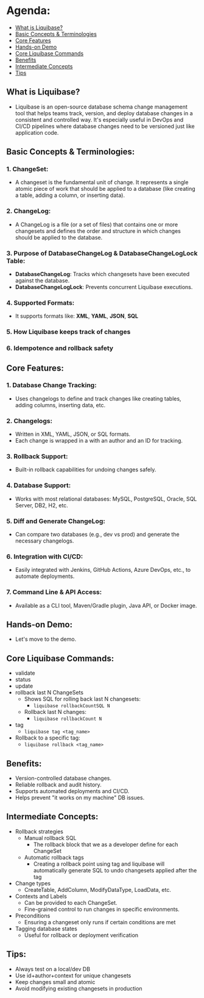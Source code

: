 # Agenda:
- [What is Liquibase?](#what-is-liquibase)
- [Basic Concepts & Terminologies](#basic-concepts--terminologies)
- [Core Features](#core-features)
- [Hands-on Demo](#hands-on-demo)
- [Core Liquibase Commands](#core-liquibase-commands)
- [Benefits](#benefits)
- [Intermediate Concepts](#intermediate-concepts)
- [Tips](#tips)


## What is Liquibase?
  * Liquibase is an open-source database schema change management tool that helps teams track, version, and deploy database changes in a consistent and controlled way. It's especially useful in DevOps and CI/CD pipelines where database changes need to be versioned just like application code.

## Basic Concepts & Terminologies:

### 1. ChangeSet:
  * A changeset is the fundamental unit of change. It represents a single atomic piece of work that should be applied to a database (like creating a table, adding a column, or inserting data).
###  2. ChangeLog:
  * A ChangeLog is a file (or a set of files) that contains one or more changesets and defines the order and structure in which changes should be applied to the database.
### 3. Purpose of DatabaseChangeLog & DatabaseChangeLogLock Table:
* **DatabaseChangeLog**: Tracks which changesets have been executed against the database.
* **DatabaseChangeLogLock**: Prevents concurrent Liquibase executions.
### 4. Supported Formats: 
* It supports formats like: **XML**, **YAML**, **JSON**, **SQL**
### 5. How Liquibase keeps track of changes
### 6. Idempotence and rollback safety

## Core Features:

### 1. Database Change Tracking:
* Uses changelogs to define and track changes like creating tables, adding columns, inserting data, etc.
### 2. Changelogs:
* Written in XML, YAML, JSON, or SQL formats. 
* Each change is wrapped in a <changeSet> with an author and an ID for tracking.
### 3. Rollback Support:
* Built-in rollback capabilities for undoing changes safely.
###  4. Database Support:
* Works with most relational databases: MySQL, PostgreSQL, Oracle, SQL Server, DB2, H2, etc.
###  5. Diff and Generate ChangeLog:
* Can compare two databases (e.g., dev vs prod) and generate the necessary changelogs.
### 6. Integration with CI/CD:
* Easily integrated with Jenkins, GitHub Actions, Azure DevOps, etc., to automate deployments.
### 7. Command Line & API Access:
* Available as a CLI tool, Maven/Gradle plugin, Java API, or Docker image.



## Hands-on Demo:
* Let's move to the demo.

## Core Liquibase Commands:
* validate
* status
* update
* rollback last N ChangeSets
  * Shows SQL for rolling back last N changesets:
    * `liquibase rollbackCountSQL N`
  * Rollback last N changes:
    * `liquibase rollbackCount N`
* tag
  * `liquibase tag <tag_name>`
* Rollback to a specific tag:
  * `liquibase rollback <tag_name>`

## Benefits:

* Version-controlled database changes.
* Reliable rollback and audit history.
* Supports automated deployments and CI/CD.
* Helps prevent "it works on my machine" DB issues.

## Intermediate Concepts:
* Rollback strategies
  * Manual rollback SQL
    * The rollback block that we as a developer define for each ChangeSet
  * Automatic rollback tags
    * Creating a rollback point using tag and liquibase will automatically generate SQL to undo changesets applied after the tag
* Change types
  * CreateTable, AddColumn, ModifyDataType, LoadData, etc.
* Contexts and Labels
  * Can be provided to each ChangeSet.
  * Fine-grained control to run changes in specific environments.
* Preconditions
  * Ensuring a changeset only runs if certain conditions are met
* Tagging database states
  * Useful for rollback or deployment verification

## Tips:
* Always test on a local/dev DB
* Use id+author+context for unique changesets
* Keep changes small and atomic
* Avoid modifying existing changesets in production
